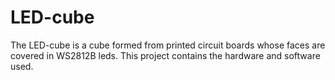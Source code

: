 # LED-cube

The LED-cube is a cube formed from printed circuit boards whose faces are covered in WS2812B leds. This project contains the hardware and software used.
